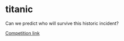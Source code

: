 # titanic
Can we predict who will survive this historic incident?

[Competition link](https://www.kaggle.com/c/titanic)
